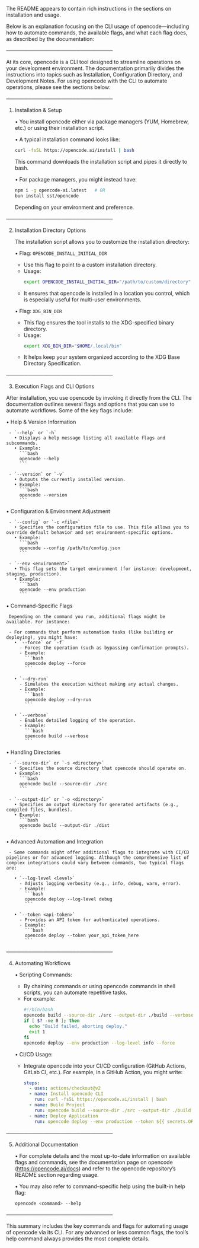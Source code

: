 The README appears to contain rich instructions in the sections on installation and usage. 

Below is an explanation focusing on the CLI usage of opencode—including how to automate commands, the available flags, and what each flag does, as described by the documentation:

─────────────────────────────

At its core, opencode is a CLI tool designed to streamline operations on your development environment. The documentation primarily divides the instructions into topics such as Installation, Configuration Directory, and Development Notes. For using opencode with the CLI to automate operations, please see the sections below:

─────────────────────────────

1. Installation & Setup

   • You install opencode either via package managers (YUM, Homebrew, etc.) or using their installation script.
   
   • A typical installation command looks like:
   
   ```bash
   curl -fsSL https://opencode.ai/install | bash
   ```
   
   This command downloads the installation script and pipes it directly to bash.
   
   • For package managers, you might instead have:
   
   ```bash
   npm i -g opencode-ai.latest   # OR
   bun install sst/opencode
   ```
   
   Depending on your environment and preference.

─────────────────────────────

2. Installation Directory Options

   The installation script allows you to customize the installation directory:
   
   • Flag: `OPENCODE_INSTALL_INITIAL_DIR`
     - Use this flag to point to a custom installation directory.
     - Usage: 
       ```bash
       export OPENCODE_INSTALL_INITIAL_DIR="/path/to/custom/directory"
       ```
     - It ensures that opencode is installed in a location you control, which is especially useful for multi-user environments.

   • Flag: `XDG_BIN_DIR`
     - This flag ensures the tool installs to the XDG-specified binary directory.
     - Usage:
       ```bash
       export XDG_BIN_DIR="$HOME/.local/bin"
       ```
     - It helps keep your system organized according to the XDG Base Directory Specification.

─────────────────────────────

3. Execution Flags and CLI Options

After installation, you use opencode by invoking it directly from the CLI. The documentation outlines several flags and options that you can use to automate workflows. Some of the key flags include:

   • Help & Version Information
   
     - `--help` or `-h`
       • Displays a help message listing all available flags and subcommands.
       • Example:
         ```bash
         opencode --help
         ```
         
     - `--version` or `-v`
       • Outputs the currently installed version.
       • Example:
         ```bash
         opencode --version
         ```
         
   • Configuration & Environment Adjustment

     - `--config` or `-c <file>`
       • Specifies the configuration file to use. This file allows you to override default behavior and set environment-specific options.
       • Example:
         ```bash
         opencode --config /path/to/config.json
         ```
       
     - `--env <environment>`
       • This flag sets the target environment (for instance: development, staging, production).
       • Example:
         ```bash
         opencode --env production
         ```
   
   • Command-Specific Flags

     Depending on the command you run, additional flags might be available. For instance:
     
     - For commands that perform automation tasks (like building or deploying), you might have:
       • `--force` or `-f`
         - Forces the operation (such as bypassing confirmation prompts).
         - Example:
           ```bash
           opencode deploy --force
           ```
       
       • `--dry-run`
         - Simulates the execution without making any actual changes.
         - Example:
           ```bash
           opencode deploy --dry-run
           ```
         
       • `--verbose`
         - Enables detailed logging of the operation.
         - Example:
           ```bash
           opencode build --verbose
           ```
   
   • Handling Directories

     - `--source-dir` or `-s <directory>`
       • Specifies the source directory that opencode should operate on.
       • Example:
         ```bash
         opencode build --source-dir ./src
         ```
     
     - `--output-dir` or `-o <directory>`
       • Specifies an output directory for generated artifacts (e.g., compiled files, bundles).
       • Example:
         ```bash
         opencode build --output-dir ./dist
         ```
   
   • Advanced Automation and Integration

     - Some commands might offer additional flags to integrate with CI/CD pipelines or for advanced logging. Although the comprehensive list of complex integrations could vary between commands, two typical flags are:
       
       • `--log-level <level>`
         - Adjusts logging verbosity (e.g., info, debug, warn, error).
         - Example:
           ```bash
           opencode deploy --log-level debug
           ```
       
       • `--token <api-token>`
         - Provides an API token for authenticated operations.
         - Example:
           ```bash
           opencode deploy --token your_api_token_here
           ```
       
─────────────────────────────

4. Automating Workflows

   • Scripting Commands:
     - By chaining commands or using opencode commands in shell scripts, you can automate repetitive tasks.
     - For example:
       ```bash
       #!/bin/bash
       opencode build --source-dir ./src --output-dir ./build --verbose
       if [ $? -ne 0 ]; then
         echo "Build failed, aborting deploy."
         exit 1
       fi
       opencode deploy --env production --log-level info --force
       ```
   
   • CI/CD Usage:
     - Integrate opencode into your CI/CD configuration (GitHub Actions, GitLab CI, etc.). For example, in a GitHub Action, you might write:
       ```yaml
       steps:
         - uses: actions/checkout@v2
         - name: Install opencode CLI
           run: curl -fsSL https://opencode.ai/install | bash
         - name: Build Project
           run: opencode build --source-dir ./src --output-dir ./build --verbose
         - name: Deploy Application
           run: opencode deploy --env production --token ${{ secrets.OPENCODE_TOKEN }}
       ```
   
─────────────────────────────

5. Additional Documentation

   • For complete details and the most up-to-date information on available flags and commands, see the documentation page on opencode (https://opencode.ai/docs) and refer to the opencode repository’s README section regarding usage.

   • You may also refer to command-specific help using the built-in help flag:
     ```bash
     opencode <command> --help
     ```

─────────────────────────────

This summary includes the key commands and flags for automating usage of opencode via its CLI. For any advanced or less common flags, the tool’s help command always provides the most complete details.